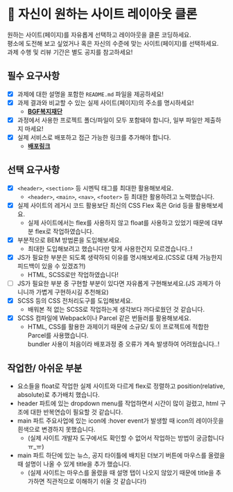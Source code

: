 # 👀 자신이 원하는 사이트 레이아웃 클론

원하는 사이트(페이지)를 자유롭게 선택하고 레이아웃을 클론 코딩하세요.  
평소에 도전해 보고 싶었거나 혹은 자신의 수준에 맞는 사이트(페이지)를 선택하세요.   
과제 수행 및 리뷰 기간은 별도 공지를 참고하세요!

## 필수 요구사항

- [x] 과제에 대한 설명을 포함한 `README.md` 파일을 제공하세요!
- [x] 과제 결과와 비교할 수 있는 실제 사이트(페이지)의 주소를 명시하세요!
  - **[BGF복지재단](http://www.bgfwelfare.or.kr/)**
- [x] 과정에서 사용한 프로젝트 폴더/파일이 모두 포함돼야 합니다, 일부 파일만 제출하지 마세요! 
- [x] 실제 서비스로 배포하고 접근 가능한 링크를 추가해야 합니다.
  - **[배포링크](http://bgfwelfare-geumyeopyoon.netlify.app)**

## 선택 요구사항

- [x] `<header>`, `<section>` 등 시멘틱 태그를 최대한 활용해보세요.
  - `<header>`, `<main>`, `<nav>`, `<footer>` 등 최대한 활용하려고 노력했습니다.
- [x] 실제 사이트의 레거시 코드 활용보단 최신의 CSS Flex 혹은 Grid 등을 활용해보세요.
  - 실제 사이트에서는 flex를 사용하지 않고 float를 사용하고 있었기 때문에 대부분 flex로 작업하였습니다.
- [x] 부분적으로 BEM 방법론을 도입해보세요.
  - 최대한 도입해보려고 했습니다만 맞게 사용한건지 모르겠습니다..!
- [x] JS가 필요한 부분은 되도록 생략하되 이유를 명시해보세요.(CSS로 대체 가능한지 피드백이 있을 수 있겠죠?!)
  - HTML, SCSS로만 작업하였습니다!
- [ ] JS가 필요한 부분 중 구현할 부분이 있다면 자유롭게 구현해보세요.(JS 과제가 아니니까 가볍게 구현하시길 추천해요)
- [x] SCSS 등의 CSS 전처리도구를 도입해보세요.
  - 배워본 적 없는 SCSS로 작업하는게 생각보다 까다로웠던 것 같습니다.
- [x] SCSS 컴파일에 Webpack이나 Parcel 같은 번들러를 활용해보세요.
  - HTML, CSS를 활용한 과제이기 때문에 소규모/ 토이 프로젝트에 적합한 Parcel를 사용했습니다.  
   bundler 사용이 처음이라 배포과정 중 오류가 계속 발생하여 어려웠습니다..!

## 작업한/ 아쉬운 부분
- 요소들을 float로 작업한 실제 사이트와 다르게 flex로 정렬하고 position(relative, absolute)로 추가배치 했습니다.
- header 파트에 있는 dropdown menu를 작업하면서 시간이 많이 걸렸고, html 구조에 대한 반복연습이 필요할 것 같습니다.
- main 파트 주요사업에 있는 icon에 :hover event가 발생할 때 icon의 레이아웃을 흰색으로 변경하지 못했습니다.  
  - (실제 사이트 개발자 도구에서도 확인할 수 없어서 작업하는 방법이 궁금합니다ㅠ_ㅠ)
- main 파트 하단에 있는 뉴스, 공지 타이틀에 배치된 더보기 버튼에 마우스를 올렸을 때 설명이 나올 수 있게 title을 추가 했습니다.  
  - (실제 사이트는 마우스를 올렸을 때 설명 탭이 나오지 않았기 때문에 title을 추가하면 직관적으로 이해하기 쉬울 것 같습니다!)